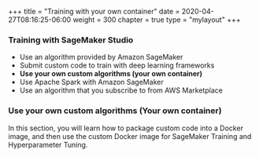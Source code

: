 +++
title = "Training with your own container"
date = 2020-04-27T08:16:25-06:00
weight = 300
chapter = true
type = "mylayout"
+++

### Training with SageMaker Studio

* Use an algorithm provided by Amazon SageMaker
* Submit custom code to train with deep learning frameworks
* __Use your own custom algorithms (your own container)__
* Use Apache Spark with Amazon SageMaker
* Use an algorithm that you subscribe to from AWS Marketplace

### Use your own custom algorithms (Your own container)

In this section, you will learn how to package custom code into a Docker image, and then use the custom Docker image for SageMaker Training and Hyperparameter Tuning.
